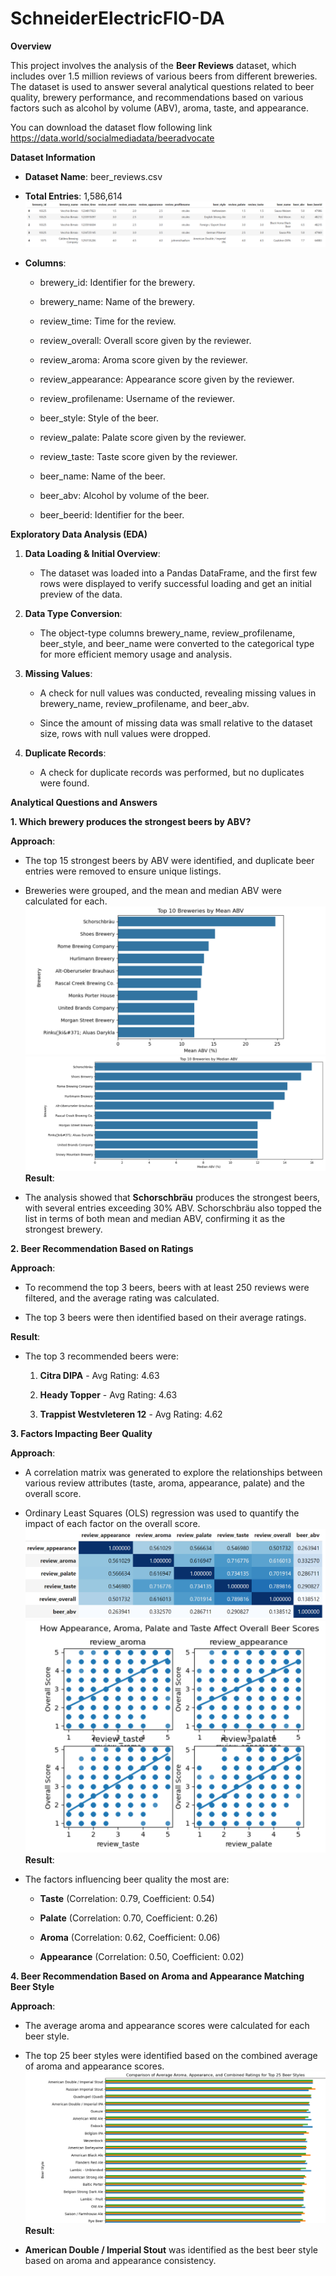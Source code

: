 # SchneiderElectricFIO-DA


**Overview**

This project involves the analysis of the **Beer Reviews** dataset,
which includes over 1.5 million reviews of various beers from different
breweries. The dataset is used to answer several analytical questions
related to beer quality, brewery performance, and recommendations based
on various factors such as alcohol by volume (ABV), aroma, taste, and
appearance.

You can download the dataset flow following link https://data.world/socialmediadata/beeradvocate

**Dataset Information**

-   **Dataset Name**: beer_reviews.csv

-   **Total Entries**: 1,586,614
    ![Dataset Overview](6.png)

-   **Columns**:

    -   brewery_id: Identifier for the brewery.

    -   brewery_name: Name of the brewery.

    -   review_time: Time for the review.

    -   review_overall: Overall score given by the reviewer.

    -   review_aroma: Aroma score given by the reviewer.

    -   review_appearance: Appearance score given by the reviewer.

    -   review_profilename: Username of the reviewer.

    -   beer_style: Style of the beer.

    -   review_palate: Palate score given by the reviewer.

    -   review_taste: Taste score given by the reviewer.

    -   beer_name: Name of the beer.

    -   beer_abv: Alcohol by volume of the beer.

    -   beer_beerid: Identifier for the beer.

**Exploratory Data Analysis (EDA)**

1.  **Data Loading & Initial Overview**:

    -   The dataset was loaded into a Pandas DataFrame, and the first
        few rows were displayed to verify successful loading and get an
        initial preview of the data.

2.  **Data Type Conversion**:

    -   The object-type columns brewery_name, review_profilename,
        beer_style, and beer_name were converted to the categorical type
        for more efficient memory usage and analysis.

3.  **Missing Values**:

    -   A check for null values was conducted, revealing missing values
        in brewery_name, review_profilename, and beer_abv.

    -   Since the amount of missing data was small relative to the
        dataset size, rows with null values were dropped.

4.  **Duplicate Records**:

    -   A check for duplicate records was performed, but no duplicates
        were found.

**Analytical Questions and Answers**

**1. Which brewery produces the strongest beers by ABV?**

**Approach**:

-   The top 15 strongest beers by ABV were identified, and duplicate
    beer entries were removed to ensure unique listings.

-   Breweries were grouped, and the mean and median ABV were calculated
    for each.
![Beer Review Analysis](1.png)
![Beer Review Analysis](2.png)
**Result**:

-   The analysis showed that **Schorschbräu** produces the strongest
    beers, with several entries exceeding 30% ABV. Schorschbräu also
    topped the list in terms of both mean and median ABV, confirming it
    as the strongest brewery.

**2. Beer Recommendation Based on Ratings**

**Approach**:

-   To recommend the top 3 beers, beers with at least 250 reviews were
    filtered, and the average rating was calculated.

-   The top 3 beers were then identified based on their average ratings.

**Result**:

-   The top 3 recommended beers were:

    1.  **Citra DIPA** - Avg Rating: 4.63

    2.  **Heady Topper** - Avg Rating: 4.63

    3.  **Trappist Westvleteren 12** - Avg Rating: 4.62

**3. Factors Impacting Beer Quality**

**Approach**:

-   A correlation matrix was generated to explore the relationships
    between various review attributes (taste, aroma, appearance, palate)
    and the overall score.

-   Ordinary Least Squares (OLS) regression was used to quantify the
    impact of each factor on the overall score.
![Beer Review Analysis](3.png)
![Beer Review Analysis](4.png)
**Result**:

-   The factors influencing beer quality the most are:

    -   **Taste** (Correlation: 0.79, Coefficient: 0.54)

    -   **Palate** (Correlation: 0.70, Coefficient: 0.26)

    -   **Aroma** (Correlation: 0.62, Coefficient: 0.06)

    -   **Appearance** (Correlation: 0.50, Coefficient: 0.02)

**4. Beer Recommendation Based on Aroma and Appearance Matching Beer
Style**

**Approach**:

-   The average aroma and appearance scores were calculated for each
    beer style.

-   The top 25 beer styles were identified based on the combined average
    of aroma and appearance scores.
![Beer Review Analysis](5.png)
**Result**:

-   **American Double / Imperial Stout** was identified as the best beer
    style based on aroma and appearance consistency.



